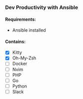 ### Dev Productivity with Ansible

#### Requirements:
- Ansible installed

#### Contains:
- [x] Kitty 
- [x] Oh-My-Zsh
- [ ] Docker
- [ ] Nvim 
- [ ] PHP 
- [ ] Go 
- [ ] Python 
- [ ] Slack